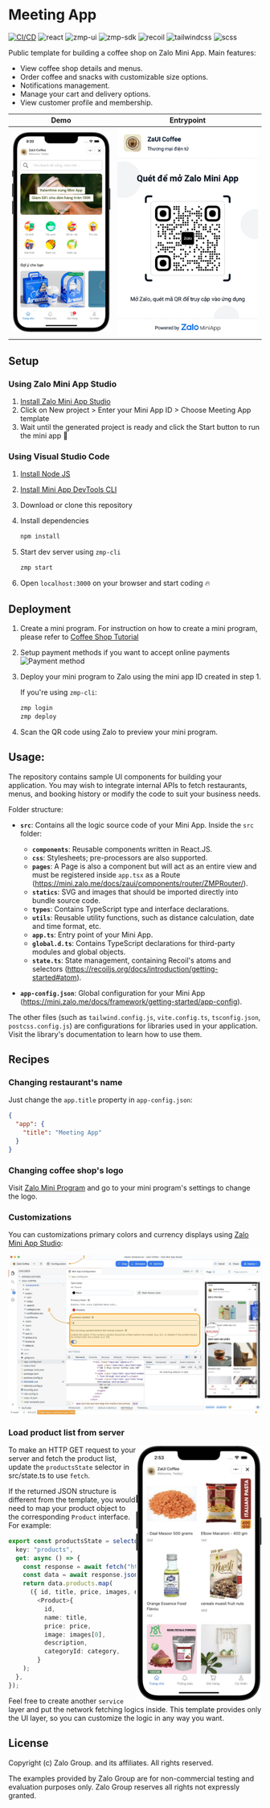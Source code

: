 # Meeting App

<p style="display: flex; flex-wrap: wrap; gap: 4px">
  <a href="https://github.com/zalo-MiniApp/meeting-zmp/actions/workflows/zalo-mini-app.yml" style="display: flex">
    <img alt="CI/CD" src="https://github.com/zalo-MiniApp/meeting-zmp/actions/workflows/zalo-mini-app.yml/badge.svg" />
  </a>
  <img alt="react" src="https://img.shields.io/github/package-json/dependency-version/Zalo-MiniApp/meeting-zmp/react" />
  <img alt="zmp-ui" src="https://img.shields.io/github/package-json/dependency-version/Zalo-MiniApp/meeting-zmp/zmp-ui" />
  <img alt="zmp-sdk" src="https://img.shields.io/github/package-json/dependency-version/Zalo-MiniApp/meeting-zmp/zmp-sdk" />
  <img alt="recoil" src="https://img.shields.io/github/package-json/dependency-version/Zalo-MiniApp/meeting-zmp/recoil" />
  <img alt="tailwindcss" src="https://img.shields.io/github/package-json/dependency-version/Zalo-MiniApp/meeting-zmp/dev/tailwindcss" />
  <img alt="scss" src="https://img.shields.io/github/package-json/dependency-version/Zalo-MiniApp/meeting-zmp/dev/sass" />
</p>

Public template for building a coffee shop on Zalo Mini App. Main features:

- View coffee shop details and menus.
- Order coffee and snacks with customizable size options.
- Notifications management.
- Manage your cart and delivery options.
- View customer profile and membership.

|                      Demo                       |                  Entrypoint                  |
| :---------------------------------------------: | :------------------------------------------: |
| <img src="./docs/preview.webp" alt="Home page"> | <img src="./docs/qr.webp" alt="Entry point"> |

## Setup

### Using Zalo Mini App Studio

1. [Install Zalo Mini App Studio](https://mini.zalo.me/docs/dev-tools)
1. Click on New project > Enter your Mini App ID > Choose Meeting App template
1. Wait until the generated project is ready and click the Start button to run the mini app 🚀

### Using Visual Studio Code

1. [Install Node JS](https://nodejs.org/en/download/)
1. [Install Mini App DevTools CLI](https://mini.zalo.me/docs/dev-tools/cli/intro/)
1. Download or clone this repository
1. Install dependencies

   ```bash
   npm install
   ```

1. Start dev server using `zmp-cli`

   ```bash
   zmp start
   ```

1. Open `localhost:3000` on your browser and start coding 🔥

## Deployment

1. Create a mini program. For instruction on how to create a mini program, please refer to [Coffee Shop Tutorial](https://mini.zalo.me/docs/tutorial/step-1/#1-tạo-một-ứng-dụng-zalo-mini-program-mới-trên-trang-chủ-của-zalo-mini-program)

1. Setup payment methods if you want to accept online payments
   ![](./docs/payment.png "Payment method")

1. Deploy your mini program to Zalo using the mini app ID created in step 1.

   If you're using `zmp-cli`:

   ```bash
   zmp login
   zmp deploy
   ```

1. Scan the QR code using Zalo to preview your mini program.

## Usage:

The repository contains sample UI components for building your application. You may wish to integrate internal APIs to fetch restaurants, menus, and booking history or modify the code to suit your business needs.

Folder structure:

- **`src`**: Contains all the logic source code of your Mini App. Inside the `src` folder:

  - **`components`**: Reusable components written in React.JS.
  - **`css`**: Stylesheets; pre-processors are also supported.
  - **`pages`**: A Page is also a component but will act as an entire view and must be registered inside `app.tsx` as a Route (https://mini.zalo.me/docs/zaui/components/router/ZMPRouter/).
  - **`statics`**: SVG and images that should be imported directly into bundle source code.
  - **`types`**: Contains TypeScript type and interface declarations.
  - **`utils`**: Reusable utility functions, such as distance calculation, date and time format, etc.
  - **`app.ts`**: Entry point of your Mini App.
  - **`global.d.ts`**: Contains TypeScript declarations for third-party modules and global objects.
  - **`state.ts`**: State management, containing Recoil's atoms and selectors (https://recoiljs.org/docs/introduction/getting-started#atom).

- **`app-config.json`**: Global configuration for your Mini App (https://mini.zalo.me/docs/framework/getting-started/app-config).

The other files (such as `tailwind.config.js`, `vite.config.ts`, `tsconfig.json`, `postcss.config.js`) are configurations for libraries used in your application. Visit the library's documentation to learn how to use them.

## Recipes

### Changing restaurant's name

Just change the `app.title` property in `app-config.json`:

```json
{
  "app": {
    "title": "Meeting App"
  }
}
```

### Changing coffee shop's logo

Visit [Zalo Mini Program](https://mini.zalo.me/) and go to your mini program's settings to change the logo.

### Customizations

You can customizations primary colors and currency displays using [Zalo Mini App Studio](https://mini.zalo.me/docs/dev-tools):

![Customizations](./docs/customizations.webp)

### Load product list from server

<img src="./docs/products-fetching.webp" alt="Products fetching" width="250" align="right">

To make an HTTP GET request to your server and fetch the product list, update the `productsState` selector in src/state.ts to use `fetch`.

If the returned JSON structure is different from the template, you would need to map your product object to the corresponding `Product` interface. For example:

```ts
export const productsState = selector<Product[]>({
  key: "products",
  get: async () => {
    const response = await fetch("https://dummyjson.com/products");
    const data = await response.json();
    return data.products.map(
      ({ id, title, price, images, description, category }) =>
        <Product>{
          id,
          name: title,
          price: price,
          image: images[0],
          description,
          categoryId: category,
        }
    );
  },
});
```

Feel free to create another `service` layer and put the network fetching logics inside. This template provides only the UI layer, so you can customize the logic in any way you want.

## License

Copyright (c) Zalo Group. and its affiliates. All rights reserved.

The examples provided by Zalo Group are for non-commercial testing and evaluation
purposes only. Zalo Group reserves all rights not expressly granted.
